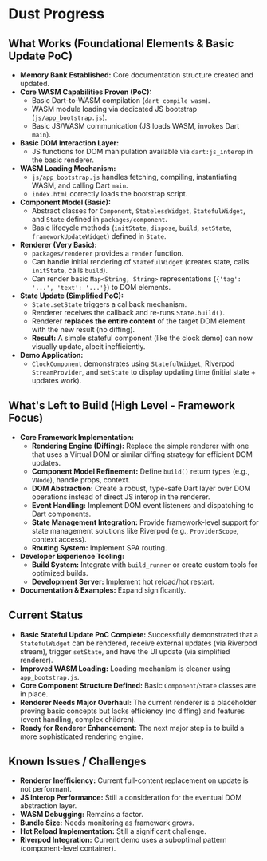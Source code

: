 # Dust Progress

## What Works (Foundational Elements & Basic Update PoC)

- **Memory Bank Established:** Core documentation structure created and updated.
- **Core WASM Capabilities Proven (PoC):**
  - Basic Dart-to-WASM compilation (`dart compile wasm`).
  - WASM module loading via dedicated JS bootstrap (`js/app_bootstrap.js`).
  - Basic JS/WASM communication (JS loads WASM, invokes Dart `main`).
- **Basic DOM Interaction Layer:**
  - JS functions for DOM manipulation available via `dart:js_interop` in the
    basic renderer.
- **WASM Loading Mechanism:**
  - `js/app_bootstrap.js` handles fetching, compiling, instantiating WASM, and
    calling Dart `main`.
  - `index.html` correctly loads the bootstrap script.
- **Component Model (Basic):**
  - Abstract classes for `Component`, `StatelessWidget`, `StatefulWidget`, and
    `State` defined in `packages/component`.
  - Basic lifecycle methods (`initState`, `dispose`, `build`, `setState`,
    `frameworkUpdateWidget`) defined in `State`.
- **Renderer (Very Basic):**
  - `packages/renderer` provides a `render` function.
  - Can handle initial rendering of `StatefulWidget` (creates state, calls
    `initState`, calls `build`).
  - Can render basic `Map<String, String>` representations
    (`{'tag': '...', 'text': '...'}`) to DOM elements.
- **State Update (Simplified PoC):**
  - `State.setState` triggers a callback mechanism.
  - Renderer receives the callback and re-runs `State.build()`.
  - Renderer **replaces the entire content** of the target DOM element with the
    new result (no diffing).
  - **Result:** A simple stateful component (like the clock demo) can now
    visually update, albeit inefficiently.
- **Demo Application:**
  - `ClockComponent` demonstrates using `StatefulWidget`, Riverpod
    `StreamProvider`, and `setState` to display updating time (initial state +
    updates work).

## What's Left to Build (High Level - Framework Focus)

- **Core Framework Implementation:**
  - **Rendering Engine (Diffing):** Replace the simple renderer with one that
    uses a Virtual DOM or similar diffing strategy for efficient DOM updates.
  - **Component Model Refinement:** Define `build()` return types (e.g.,
    `VNode`), handle props, context.
  - **DOM Abstraction:** Create a robust, type-safe Dart layer over DOM
    operations instead of direct JS interop in the renderer.
  - **Event Handling:** Implement DOM event listeners and dispatching to Dart
    components.
  - **State Management Integration:** Provide framework-level support for state
    management solutions like Riverpod (e.g., `ProviderScope`, context access).
  - **Routing System:** Implement SPA routing.
- **Developer Experience Tooling:**
  - **Build System:** Integrate with `build_runner` or create custom tools for
    optimized builds.
  - **Development Server:** Implement hot reload/hot restart.
- **Documentation & Examples:** Expand significantly.

## Current Status

- **Basic Stateful Update PoC Complete:** Successfully demonstrated that a
  `StatefulWidget` can be rendered, receive external updates (via Riverpod
  stream), trigger `setState`, and have the UI update (via simplified renderer).
- **Improved WASM Loading:** Loading mechanism is cleaner using
  `app_bootstrap.js`.
- **Core Component Structure Defined:** Basic `Component`/`State` classes are in
  place.
- **Renderer Needs Major Overhaul:** The current renderer is a placeholder
  proving basic concepts but lacks efficiency (no diffing) and features (event
  handling, complex children).
- **Ready for Renderer Enhancement:** The next major step is to build a more
  sophisticated rendering engine.

## Known Issues / Challenges

- **Renderer Inefficiency:** Current full-content replacement on update is not
  performant.
- **JS Interop Performance:** Still a consideration for the eventual DOM
  abstraction layer.
- **WASM Debugging:** Remains a factor.
- **Bundle Size:** Needs monitoring as framework grows.
- **Hot Reload Implementation:** Still a significant challenge.
- **Riverpod Integration:** Current demo uses a suboptimal pattern
  (component-level container).
